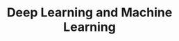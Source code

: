 ---
title: Deep Learning and Machine Learning
order: 2

publications:
  - date: 2017-09-30
    title: "Depth From Single Image using a Deep CNN"
    authors: "Nitin J. Sanket*, Chahat Deep Singh*"
    note: "*Equal contribution"
    links:
        img: /project/depthsingleimage/depthsingleimage.png
        code: //github.com/NitinJSanket/GapAssesmentCNN

  - date: 2014-03-20
    title: "Neural Network from Scratch"
    authors: "Nitin J. Sanket"
    links:
        img: /project/nnetscratch/nnetscratch.png
        code: /404.html
  
  - date: 2014-03-18
    title: "Gender Prediction Using Twitter Data"
    authors: "Vidur Bhatnagar, Nitin J. Sanket, Sarath Kumar Barathi"
    links:
        img: /project/cis520/images/teaser.png
        preprint: /project/cis520/CIS520Report.pdf
        page: /project/cis520.shtml

  - date: 2014-03-17
    title: "Learning the roads using Imitation Learning"
    authors: "Nitin J. Sanket"
    links:
        img: /project/ese650/p5/p5.PNG
        preprint: /project/ese650/p5/nitinsan_project5.pdf
        code: //github.com/NitinJSanket/ESE650Project5

  - date: 2014-03-16
    title: "Gesture Recognition using Hidden Markov Model"
    authors: "Nitin J. Sanket"
    links:
        img: /project/ese650/p3/hmm.png
        preprint: /project/ese650/p3/nitinsan_project3.pdf
        code: //github.com/NitinJSanket/ESE650Project3

  - date: 2014-03-15
    title: "Colored Barrel Detection using Gaussian Mixture Model"
    authors: "Nitin J. Sanket"
    links:
        img: /project/ese650/p1/gmm.PNG
        preprint: /project/ese650/p1/nitinsan_project1.pdf
        code: //github.com/NitinJSanket/ESE650Project1
---